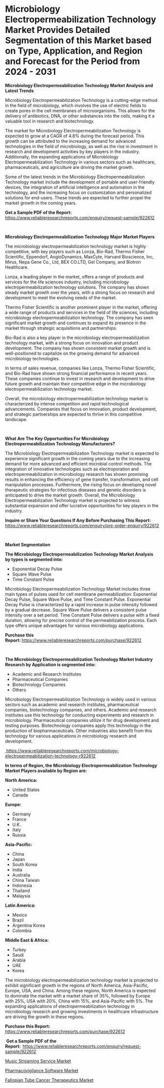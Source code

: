 <p><h1>Microbiology Electropermeabilization Technology Market Provides Detailed Segmentation of this Market based on Type, Application, and Region and Forecast for the Period from 2024 - 2031</h1></p><p><strong>Microbiology Electropermeabilization Technology Market Analysis and Latest Trends</strong></p>
<p><p>Microbiology Electropermeabilization Technology is a cutting-edge method in the field of microbiology, which involves the use of electric fields to create pores in the cell membranes of microorganisms. This allows for the delivery of antibiotics, DNA, or other substances into the cells, making it a valuable tool in research and biotechnology.</p><p>The market for Microbiology Electropermeabilization Technology is expected to grow at a CAGR of 4.8% during the forecast period. This growth can be attributed to the increasing demand for advanced technologies in the field of microbiology, as well as the rise in investment in research and development activities by key players in the industry. Additionally, the expanding applications of Microbiology Electropermeabilization Technology in various sectors such as healthcare, pharmaceuticals, and agriculture are driving the market growth.</p><p>Some of the latest trends in the Microbiology Electropermeabilization Technology market include the development of portable and user-friendly devices, the integration of artificial intelligence and automation in the technology, and the increasing focus on customization and personalized solutions for end-users. These trends are expected to further propel the market growth in the coming years.</p></p>
<p><strong>Get a Sample PDF of the Report:&nbsp;</strong> <a href="https://www.reliableresearchreports.com/enquiry/request-sample/922612">https://www.reliableresearchreports.com/enquiry/request-sample/922612</a></p>
<p>&nbsp;</p>
<p><strong>Microbiology Electropermeabilization Technology Major Market Players</strong></p>
<p><p>The microbiology electropermeabilization technology market is highly competitive, with key players such as Lonza, Bio-Rad, Thermo Fisher Scientific, Eppendorf, AngioDynamics, MaxCyte, Harvard Bioscience, Inc, Mirus, Nepa Gene Co., Ltd, BEX CO.LTD, Gel Company, and Biotron Healthcare. </p><p>Lonza, a leading player in the market, offers a range of products and services for the life sciences industry, including microbiology electropermeabilization technology solutions. The company has shown steady market growth over the years, with a strong focus on research and development to meet the evolving needs of the market.</p><p>Thermo Fisher Scientific is another prominent player in the market, offering a wide range of products and services in the field of life sciences, including microbiology electropermeabilization technology. The company has seen significant market growth and continues to expand its presence in the market through strategic acquisitions and partnerships.</p><p>Bio-Rad is also a key player in the microbiology electropermeabilization technology market, with a strong focus on innovation and product development. The company has shown consistent market growth and is well-positioned to capitalize on the growing demand for advanced microbiology technologies.</p><p>In terms of sales revenue, companies like Lonza, Thermo Fisher Scientific, and Bio-Rad have shown strong financial performance in recent years. These companies continue to invest in research and development to drive future growth and maintain their competitive edge in the microbiology electropermeabilization technology market.</p><p>Overall, the microbiology electropermeabilization technology market is characterized by intense competition and rapid technological advancements. Companies that focus on innovation, product development, and strategic partnerships are expected to thrive in this competitive landscape.</p></p>
<p>&nbsp;</p>
<p><strong>What Are The Key Opportunities For Microbiology Electropermeabilization Technology Manufacturers?</strong></p>
<p><p>The Microbiology Electropermeabilization Technology market is expected to experience significant growth in the coming years due to the increasing demand for more advanced and efficient microbial control methods. The integration of innovative technologies such as electroporation and electropermeabilization in microbiology research has shown promising results in enhancing the efficiency of gene transfer, transformation, and cell manipulation processes. Furthermore, the rising focus on developing novel therapeutic strategies for infectious diseases and genetic disorders is anticipated to drive the market growth. Overall, the Microbiology Electropermeabilization Technology market is projected to witness substantial expansion and offer lucrative opportunities for key players in the industry.</p></p>
<p><strong>Inquire or Share Your Questions If Any Before Purchasing This Report:</strong> <a href="https://www.reliableresearchreports.com/enquiry/pre-order-enquiry/922612">https://www.reliableresearchreports.com/enquiry/pre-order-enquiry/922612</a></p>
<p>&nbsp;</p>
<p><strong>Market Segmentation</strong></p>
<p><strong>The Microbiology Electropermeabilization Technology Market Analysis by types is segmented into:</strong></p>
<p><ul><li>Exponential Decay Pulse</li><li>Square Wave Pulse</li><li>Time Constant Pulse</li></ul></p>
<p><p>Microbiology Electropermeabilization Technology Market includes three main types of pulses used for cell membrane permeabilization: Exponential Decay Pulse, Square Wave Pulse, and Time Constant Pulse. Exponential Decay Pulse is characterized by a rapid increase in pulse intensity followed by a gradual decrease. Square Wave Pulse delivers a consistent pulse intensity over a set period. Time Constant Pulse delivers a pulse with a fixed duration, allowing for precise control of the permeabilization process. Each type offers unique advantages for various microbiology applications.</p></p>
<p><strong>Purchase this Report:&nbsp;</strong><a href="https://www.reliableresearchreports.com/purchase/922612">https://www.reliableresearchreports.com/purchase/922612</a></p>
<p>&nbsp;</p>
<p><strong>The Microbiology Electropermeabilization Technology Market Industry Research by Application is segmented into:</strong></p>
<p><ul><li>Academic and Research Institutes</li><li>Pharmaceutical Companies</li><li>Biotechnology Companies</li><li>Others</li></ul></p>
<p><p>Microbiology Electropermeabilization Technology is widely used in various sectors such as academic and research institutes, pharmaceutical companies, biotechnology companies, and others. Academic and research institutes use this technology for conducting experiments and research in microbiology. Pharmaceutical companies utilize it for drug development and testing purposes. Biotechnology companies apply this technology in the production of biopharmaceuticals. Other industries also benefit from this technology for various applications in microbiology research and development.</p></p>
<p><a href="https://www.reliableresearchreports.com/microbiology-electropermeabilization-technology-r922612">&nbsp;https://www.reliableresearchreports.com/microbiology-electropermeabilization-technology-r922612</a></p>
<p><strong>In terms of Region, the Microbiology Electropermeabilization Technology Market Players available by Region are:</strong></p>
<p>
    <p> <strong> North America: </strong>
        <ul>
            <li>United States</li>
            <li>Canada</li>
        </ul>
        </p> 
    <p> <strong> Europe: </strong>
        <ul>
            <li>Germany</li>
            <li>France</li>
            <li>U.K.</li>
            <li>Italy</li>
            <li>Russia</li>
        </ul>
        </p> 
    <p> <strong> Asia-Pacific: </strong>
        <ul>
            <li>China</li>
            <li>Japan</li>
            <li>South Korea</li>
            <li>India</li>
            <li>Australia</li>
            <li>China Taiwan</li>
            <li>Indonesia</li>
            <li>Thailand</li>
            <li>Malaysia</li>
        </ul>
        </p> 
    <p> <strong> Latin America: </strong>
        <ul>
            <li>Mexico</li>
            <li>Brazil</li>
            <li>Argentina Korea</li>
            <li>Colombia</li>
        </ul>
        </p> 
    <p> <strong> Middle East & Africa: </strong>
        <ul>
            <li>Turkey</li>
            <li>Saudi</li>
            <li>Arabia</li>
            <li>UAE</li>
            <li>Korea</li>
        </ul>
    </p>
    </p>
<p><p>The microbiology electropermeabilization technology market is projected to exhibit significant growth in the regions of North America, Asia-Pacific, Europe, USA, and China. Among these regions, North America is expected to dominate the market with a market share of 35%, followed by Europe with 25%, USA with 20%, China with 15%, and Asia-Pacific with 5%. The expanding applications of electropermeabilization technology in microbiology research and growing investments in healthcare infrastructure are driving the growth in these regions.</p></p>
<p><strong>Purchase this Report: </strong><a href="https://www.reliableresearchreports.com/purchase/922612">https://www.reliableresearchreports.com/purchase/922612</a></p>
<p>&nbsp;<strong>Get a Sample PDF of the Report:&nbsp;&nbsp;</strong><a href="https://www.reliableresearchreports.com/enquiry/request-sample/922612">https://www.reliableresearchreports.com/enquiry/request-sample/922612</a></p>
<p><strong></strong></p>
<p><p><a href="https://www.linkedin.com/pulse/music-streaming-service-market-insight-trends-growth-forecasted-j5pzc?trackingId=AK5iAtME9Wk%2BepEuJIB1yw%3D%3D">Music Streaming Service Market</a></p><p><a href="https://www.linkedin.com/pulse/decoding-pharmacovigilance-software-market-metrics-share-trends-y9r1c?trackingId=xpImXD4%2B0%2FmGgvtbZCHj7g%3D%3D">Pharmacovigilance Software Market</a></p><p><a href="https://www.linkedin.com/pulse/analyzing-fallopian-tube-cancer-therapeutics-market-global-sdwmc?trackingId=YvfzvlNHr0nHOZnNG7M%2Beg%3D%3D">Fallopian Tube Cancer Therapeutics Market</a></p></p>